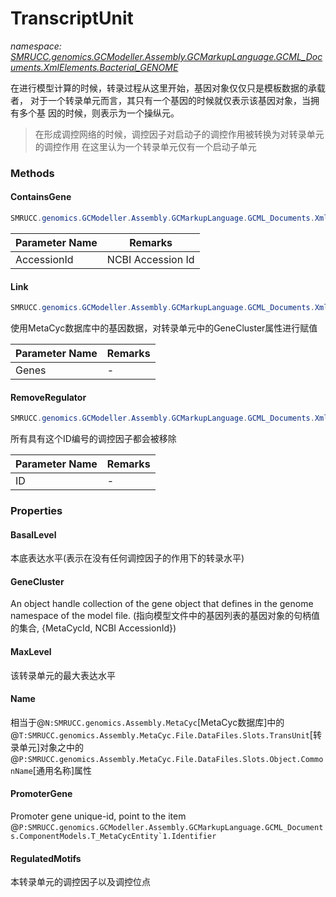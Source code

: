 ﻿# TranscriptUnit
_namespace: [SMRUCC.genomics.GCModeller.Assembly.GCMarkupLanguage.GCML_Documents.XmlElements.Bacterial_GENOME](./index.md)_

在进行模型计算的时候，转录过程从这里开始，基因对象仅仅只是模板数据的承载者，
 对于一个转录单元而言，其只有一个基因的时候就仅表示该基因对象，当拥有多个基
 因的时候，则表示为一个操纵元。

> 
>  在形成调控网络的时候，调控因子对启动子的调控作用被转换为对转录单元的调控作用
>  在这里认为一个转录单元仅有一个启动子单元
>  


### Methods

#### ContainsGene
```csharp
SMRUCC.genomics.GCModeller.Assembly.GCMarkupLanguage.GCML_Documents.XmlElements.Bacterial_GENOME.TranscriptUnit.ContainsGene(System.String)
```


|Parameter Name|Remarks|
|--------------|-------|
|AccessionId|NCBI Accession Id|


#### Link
```csharp
SMRUCC.genomics.GCModeller.Assembly.GCMarkupLanguage.GCML_Documents.XmlElements.Bacterial_GENOME.TranscriptUnit.Link(System.Collections.Generic.IEnumerable{SMRUCC.genomics.GCModeller.Assembly.GCMarkupLanguage.GCML_Documents.XmlElements.Bacterial_GENOME.GeneObject})
```
使用MetaCyc数据库中的基因数据，对转录单元中的GeneCluster属性进行赋值

|Parameter Name|Remarks|
|--------------|-------|
|Genes|-|


#### RemoveRegulator
```csharp
SMRUCC.genomics.GCModeller.Assembly.GCMarkupLanguage.GCML_Documents.XmlElements.Bacterial_GENOME.TranscriptUnit.RemoveRegulator(System.String)
```
所有具有这个ID编号的调控因子都会被移除

|Parameter Name|Remarks|
|--------------|-------|
|ID|-|



### Properties

#### BasalLevel
本底表达水平(表示在没有任何调控因子的作用下的转录水平)
#### GeneCluster
An object handle collection of the gene object that defines in the genome namespace of the model 
 file.
 (指向模型文件中的基因列表的基因对象的句柄值的集合, {MetaCycId, NCBI AccessionId})
#### MaxLevel
该转录单元的最大表达水平
#### Name
相当于@``N:SMRUCC.genomics.Assembly.MetaCyc``[MetaCyc数据库]中的@``T:SMRUCC.genomics.Assembly.MetaCyc.File.DataFiles.Slots.TransUnit``[转录单元]对象之中的@``P:SMRUCC.genomics.Assembly.MetaCyc.File.DataFiles.Slots.Object.CommonName``[通用名称]属性
#### PromoterGene
Promoter gene unique-id, point to the item @``P:SMRUCC.genomics.GCModeller.Assembly.GCMarkupLanguage.GCML_Documents.ComponentModels.T_MetaCycEntity`1.Identifier``
#### RegulatedMotifs
本转录单元的调控因子以及调控位点
